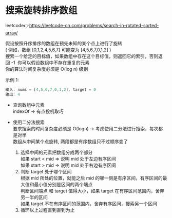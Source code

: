 # 搜索旋转排序数组  
leetcode👉https://leetcode-cn.com/problems/search-in-rotated-sorted-array/  

假设按照升序排序的数组在预先未知的某个点上进行了旋转  
( 例如，数组 [0,1,2,4,5,6,7] 可能变为 [4,5,6,7,0,1,2] )  
搜索一个给定的目标值，如果数组中存在这个目标值，则返回它的索引，否则返回 -1  
你可以假设数组中不存在重复的元素  
你的算法时间复杂度必须是 O(log n) 级别  

示例 1:
```js
输入: nums = [4,5,6,7,0,1,2], target = 0
输出: 4
```

- 查询数组中元素  
  indexOf -> 有点投机取巧  

- 使用二分法搜索  
  要求搜索的时间复杂度必须是 O(logn) -> 考虑使用二分法进行搜索，每次都是对半  
  数组从中间某个点旋转, 两段都是有序数组只不过顺序变了  
  1. 选择中间的元素把数组分成两个部分  
    如果 start < mid => 说明 mid 处于左边有序区间  
    如果 start > mid => 说明 mid 处于右边有序区间  
  2. 判断 target 处于哪个区间  
    根据 mid 所处的位置，就能之后 mid 的哪一侧是有序区间，有序区间的最大值和最小值分别是区间的两个端点  
    判断区间端点 和 target 值得大小，如果 target 在有序区间范围内，舍弃另一半的区间  
    如果 target 不在有序区间的范围内，舍弃有序区间，搜索另一个区间  
  3. 循环以上过程直到直到为止   